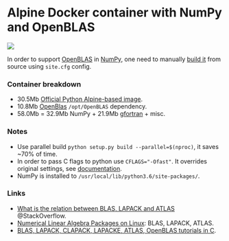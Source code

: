 # Alpine Docker container with NumPy and OpenBLAS

[![](https://images.microbadger.com/badges/image/slothai/numpy.svg)](https://microbadger.com/images/slothai/numpy)

In order to support [OpenBLAS](http://www.openblas.net/) in [NumPy](http://www.numpy.org/), one need to manually [build it](http://www.numpy.org/devdocs/user/building.html) from source using `site.cfg` config.

### Container breakdown

* 30.5Mb [Official Python Alpine-based image](https://hub.docker.com/r/library/python/tags/3.6.5-alpine3.7/).
* 10.8Mb [OpenBlas](https://hub.docker.com/r/slothai/openblas/) `/opt/OpenBLAS` dependency.
* 58.0Mb = 32.9Mb NumPy + 21.9Mb [gfortran](https://pkgs.alpinelinux.org/package/edge/main/x86/gfortran) + misc.

### Notes

* Use parallel build `python setup.py build --parallel=$(nproc)`, it saves ~70% of time.
* In order to pass C flags to python use `CFLAGS="-Ofast"`. It overrides original settings, see [documentation](https://gcc.gnu.org/onlinedocs/gcc/Optimize-Options.html#Optimize-Options).
* NumPy is installed to `/usr/local/lib/python3.6/site-packages/`.

### Links

* [What is the relation between BLAS, LAPACK and ATLAS](https://stackoverflow.com/questions/17858104/what-is-the-relation-between-blas-lapack-and-atlas) @StackOverflow.
* [Numerical Linear Algebra Packages on Linux](https://www.seehuhn.de/pages/linear): BLAS, LAPACK, ATLAS.
* [BLAS, LAPACK, CLAPACK, LAPACKE, ATLAS, OpenBLAS tutorials in C](https://github.com/Foadsf/Cmathtuts).
